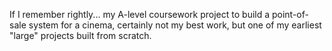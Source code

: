 If I remember rightly... my A-level coursework project to build a point-of-sale system for a cinema, certainly not my best work, but one of my earliest "large" projects built from scratch.
